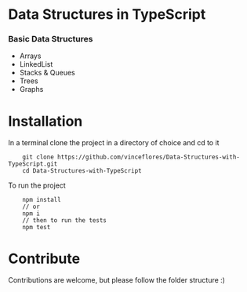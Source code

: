 # Data Structures in TypeScript 

### Basic Data Structures 

* Arrays
* LinkedList 
* Stacks & Queues 
* Trees 
* Graphs 


# Installation 

In a terminal clone the project in a directory of choice and cd to it
```
    git clone https://github.com/vinceflores/Data-Structures-with-TypeScript.git
    cd Data-Structures-with-TypeScript
```

To run the project 

```
    npm install 
    // or
    npm i 
    // then to run the tests 
    npm test 
```

# Contribute 
Contributions are welcome, but please follow the folder structure :) 